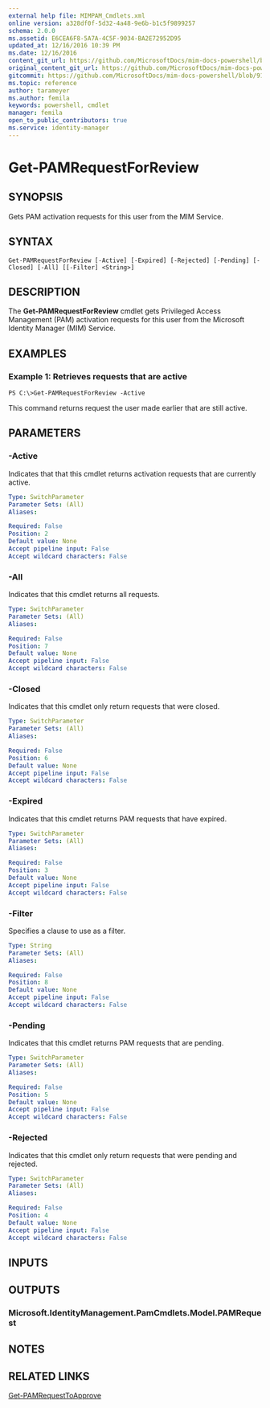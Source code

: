 ```yaml
---
external help file: MIMPAM_Cmdlets.xml
online version: a328df0f-5d32-4a48-9e6b-b1c5f9899257
schema: 2.0.0
ms.assetid: E6CEA6F8-5A7A-4C5F-9034-BA2E72952D95
updated_at: 12/16/2016 10:39 PM
ms.date: 12/16/2016
content_git_url: https://github.com/MicrosoftDocs/mim-docs-powershell/blob/master/mim-cmdlets/MicrosoftIdentityManager/vlatest/Get-PAMRequestForReview.md
original_content_git_url: https://github.com/MicrosoftDocs/mim-docs-powershell/blob/master/mim-cmdlets/MicrosoftIdentityManager/vlatest/Get-PAMRequestForReview.md
gitcommit: https://github.com/MicrosoftDocs/mim-docs-powershell/blob/91e8680653c5bbea5afddb262c8a143482b14fd5/mim-cmdlets/MicrosoftIdentityManager/vlatest/Get-PAMRequestForReview.md
ms.topic: reference
author: tarameyer
ms.author: femila
keywords: powershell, cmdlet
manager: femila
open_to_public_contributors: true
ms.service: identity-manager
---
```


# Get-PAMRequestForReview

## SYNOPSIS
Gets PAM activation requests for this user from the MIM Service.

## SYNTAX

```
Get-PAMRequestForReview [-Active] [-Expired] [-Rejected] [-Pending] [-Closed] [-All] [[-Filter] <String>]
```

## DESCRIPTION
The **Get-PAMRequestForReview** cmdlet gets Privileged Access Management (PAM) activation requests for this user from the Microsoft Identity Manager (MIM) Service.

## EXAMPLES

### Example 1: Retrieves requests that are active
```
PS C:\>Get-PAMRequestForReview -Active
```

This command returns request the user made earlier that are still active.

## PARAMETERS

### -Active
Indicates that that this cmdlet returns activation requests that are currently active.

```yaml
Type: SwitchParameter
Parameter Sets: (All)
Aliases: 

Required: False
Position: 2
Default value: None
Accept pipeline input: False
Accept wildcard characters: False
```

### -All
Indicates that this cmdlet returns all requests.

```yaml
Type: SwitchParameter
Parameter Sets: (All)
Aliases: 

Required: False
Position: 7
Default value: None
Accept pipeline input: False
Accept wildcard characters: False
```

### -Closed
Indicates that this cmdlet only return requests that were closed.

```yaml
Type: SwitchParameter
Parameter Sets: (All)
Aliases: 

Required: False
Position: 6
Default value: None
Accept pipeline input: False
Accept wildcard characters: False
```

### -Expired
Indicates that this cmdlet returns PAM requests that have expired.

```yaml
Type: SwitchParameter
Parameter Sets: (All)
Aliases: 

Required: False
Position: 3
Default value: None
Accept pipeline input: False
Accept wildcard characters: False
```

### -Filter
Specifies a clause to use as a filter.

```yaml
Type: String
Parameter Sets: (All)
Aliases: 

Required: False
Position: 8
Default value: None
Accept pipeline input: False
Accept wildcard characters: False
```

### -Pending
Indicates that this cmdlet returns PAM requests that are pending.

```yaml
Type: SwitchParameter
Parameter Sets: (All)
Aliases: 

Required: False
Position: 5
Default value: None
Accept pipeline input: False
Accept wildcard characters: False
```

### -Rejected
Indicates that this cmdlet only return requests that were pending and rejected.

```yaml
Type: SwitchParameter
Parameter Sets: (All)
Aliases: 

Required: False
Position: 4
Default value: None
Accept pipeline input: False
Accept wildcard characters: False
```

## INPUTS

## OUTPUTS

### Microsoft.IdentityManagement.PamCmdlets.Model.PAMRequest

## NOTES

## RELATED LINKS

[Get-PAMRequestToApprove](xref:MicrosoftIdentityManager/vlatest/Get-PAMRequestToApprove.md)



